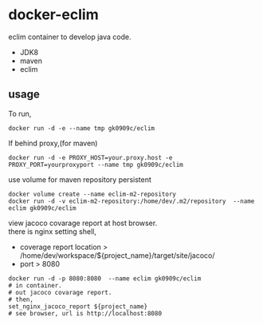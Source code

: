 # docker-eclim #
eclim container to develop java code.
+ JDK8
+ maven
+ eclim

## usage ##
To run,
```
docker run -d -e --name tmp gk0909c/eclim
```

If behind proxy,(for maven)
```
docker run -d -e PROXY_HOST=your.proxy.host -e PROXY_PORT=yourproxyport --name tmp gk0909c/eclim
```

use volume for maven repository persistent
```
docker volume create --name eclim-m2-repository
docker run -d -v eclim-m2-repository:/home/dev/.m2/repository  --name eclim gk0909c/eclim
```

view jacoco covarage report at host browser.  
there is nginx setting shell,
+ coverage report location >  /home/dev/workspace/${project_name}/target/site/jacoco/ 
+ port > 8080
```
docker run -d -p 8080:8080  --name eclim gk0909c/eclim
# in container.
# out jacoco covarage report.
# then,
set_nginx_jacoco_report ${project_name}
# see browser, url is http://localhost:8080
```
